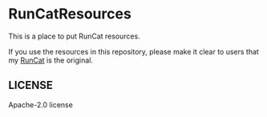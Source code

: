 # RunCatResources

This is a place to put RunCat resources.

If you use the resources in this repository, please make it clear to users that my [RunCat](https://kyome.io/runcat/index.html?lang=en) is the original.

## LICENSE

Apache-2.0 license
